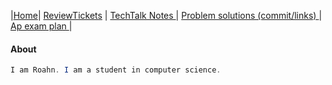 |[Home](.)| [ReviewTickets](reviewtickets) | [TechTalk Notes ](techtalknotes)| [Problem solutions (commit/links) ](problemsolutions)| [Ap exam plan ](testprepplan)|
#### About
```java 
I am Roahn. I am a student in computer science. 
```
